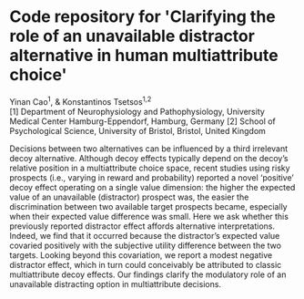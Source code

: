 # Code repository for 'Clarifying the role of an unavailable distractor alternative in human multiattribute choice'

Yinan Cao<sup>1</sup>, & Konstantinos Tsetsos<sup>1,2</sup>  
[1] Department of Neurophysiology and Pathophysiology, University Medical Center Hamburg-Eppendorf, Hamburg, Germany
[2] School of Psychological Science, University of Bristol, Bristol, United Kingdom

Decisions between two alternatives can be influenced by a third irrelevant decoy alternative. Although decoy effects typically depend on the decoy’s relative position in a multiattribute choice space, recent studies using risky prospects (i.e., varying in reward and probability) reported a novel ‘positive’ decoy effect operating on a single value dimension: the higher the expected value of an unavailable (distractor) prospect was, the easier the discrimination between two available target prospects became, especially when their expected value difference was small. Here we ask whether this previously reported distractor effect affords alternative interpretations. Indeed, we find that it occurred because the distractor’s expected value covaried positively with the subjective utility difference between the two targets. Looking beyond this covariation, we report a modest negative distractor effect, which in turn could conceivably be attributed to classic multiattribute decoy effects. Our findings clarify the modulatory role of an unavailable distracting option in multiattribute decisions.

